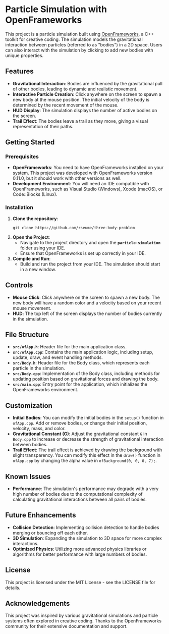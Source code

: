 # Particle Simulation with OpenFrameworks
This project is a particle simulation built using [OpenFrameworks](https://openframeworks.cc/), a C++ toolkit for creative coding. The simulation models the gravitational interaction between particles (referred to as "bodies") in a 2D space. Users can also interact with the simulation by clicking to add new bodies with unique properties.

## Features
- **Gravitational Interaction**: Bodies are influenced by the gravitational pull of other bodies, leading to dynamic and realistic movement.
- **Interactive Particle Creation**: Click anywhere on the screen to spawn a new body at the mouse position. The initial velocity of the body is determined by the recent movement of the mouse.
- **HUD Display**: The simulation displays the number of active bodies on the screen.
- **Trail Effect**: The bodies leave a trail as they move, giving a visual representation of their paths.

## Getting Started

### Prerequisites
- **OpenFrameworks**: You need to have OpenFrameworks installed on your system. This project was developed with OpenFrameworks version 0.11.0, but it should work with other versions as well.
- **Development Environment**: You will need an IDE compatible with OpenFrameworks, such as Visual Studio (Windows), Xcode (macOS), or Code::Blocks (Linux).

### Installation

1. **Clone the repository**:
   ```
   git clone https://github.com/rseume/three-body-problem
   ```
2. **Open the Project**:
   - Navigate to the project directory and open the **`particle-simulation`** folder using your IDE.
   - Ensure that OpenFrameworks is set up correctly in your IDE.
3. **Compile and Run**:
   - Build and run the project from your IDE. The simulation should start in a new window.

## Controls
- **Mouse Click**: Click anywhere on the screen to spawn a new body. The new body will have a random color and a velocity based on your recent mouse movement.
- **HUD**: The top left of the screen displays the number of bodies currently in the simulation.

## File Structure
- **`src/ofApp.h`**: Header file for the main application class.
- **`src/ofApp.cpp`**: Contains the main application logic, including setup, update, draw, and event handling methods.
- **`src/Body.h`**: Header file for the Body class, which represents each particle in the simulation.
- **`src/Body.cpp`**: Implementation of the Body class, including methods for updating position based on gravitational forces and drawing the body.
- **`src/main.cpp`**: Entry point for the application, which initializes the OpenFrameworks environment.

## Customization
- **Initial Bodies**: You can modify the initial bodies in the `setup()` function in `ofApp.cpp`. Add or remove bodies, or change their initial position, velocity, mass, and color.
- **Gravitational Constant (G)**: Adjust the gravitational constant `G` in `Body.cpp` to increase or decrease the strength of gravitational interaction between bodies.
- **Trail Effect**: The trail effect is achieved by drawing the background with slight transparency. You can modify this effect in the `draw()` function in `ofApp.cpp` by changing the alpha value in `ofBackground(0, 0, 0, 7);`.

## Known Issues
- **Performance**: The simulation's performance may degrade with a very high number of bodies due to the computational complexity of calculating gravitational interactions between all pairs of bodies.

## Future Enhancements
- **Collision Detection**: Implementing collision detection to handle bodies merging or bouncing off each other.
- **3D Simulation**: Expanding the simulation to 3D space for more complex interactions.
- **Optimized Physics**: Utilizing more advanced physics libraries or algorithms for better performance with large numbers of bodies.

## License
This project is licensed under the MIT License - see the LICENSE file for details.

## Acknowledgements
This project was inspired by various gravitational simulations and particle systems often explored in creative coding. Thanks to the OpenFrameworks community for their extensive documentation and support.
